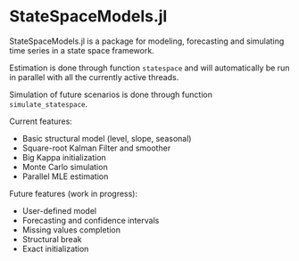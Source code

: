 # StateSpaceModels.jl

StateSpaceModels.jl is a package for modeling, forecasting and simulating time series in a state space framework.

Estimation is done through function `statespace` and will automatically be run in parallel with all the currently active threads.

Simulation of future scenarios is done through function `simulate_statespace`.


Current features:
* Basic structural model (level, slope, seasonal)
* Square-root Kalman Filter and smoother
* Big Kappa initialization
* Monte Carlo simulation
* Parallel MLE estimation

Future features (work in progress):
* User-defined model
* Forecasting and confidence intervals
* Missing values completion
* Structural break
* Exact initialization
